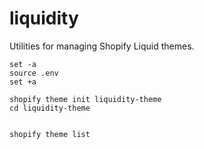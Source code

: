 # liquidity

Utilities for managing Shopify Liquid themes.

```
set -a
source .env
set +a

shopify theme init liquidity-theme
cd liquidity-theme


shopify theme list
```